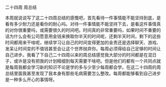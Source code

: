 二十四周 周总结



本周就说说写了这二十四周总结的感慨吧，首先看待一件事情能不能坚持到底，是看有多少耐力还是看你的耐心吗。对待一件事情能不能坚持下去，是看这件事情真的对你很重要吗，或需要很久的时间吧。时间真的非常重要吗，如果时间不重要的话为什么会有公司愿意用金钱来换取你半天的时间呢，还剩半天时间，剩下的这些时间都用来干啥呢，继续学习让自己的时间变得更加的金贵还是选择聊天、游戏、发呆让时间变的不值钱甚至会让这个世界抛弃你。每周必须得给自己足够的时间让自己进步。我看了下自己二十四周以来的周总结感觉我大部分的时间都是在混日子，或许是没有把我的计划精细到每天需要干啥吧。但是他们的都有一个共同点就是每周我都会学习新的知识不论是学的多与少至少每周都会学。在这二十四周的周总结里面我甚至发现了我本身有那些毛病需要怎么整改。每周都能够看到自己进步是一种多么开心的事情呀。
